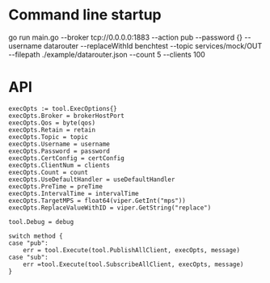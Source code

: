 # Command line startup
 go run main.go --broker tcp://0.0.0.0:1883 --action pub --password {} --username datarouter --replaceWithId benchtest --topic services/mock/OUT --filepath ./example/datarouter.json --count 5 --clients 100
# API
    execOpts := tool.ExecOptions{}
    execOpts.Broker = brokerHostPort
    execOpts.Qos = byte(qos)
    execOpts.Retain = retain
    execOpts.Topic = topic
    execOpts.Username = username
    execOpts.Password = password
    execOpts.CertConfig = certConfig
    execOpts.ClientNum = clients
    execOpts.Count = count
    execOpts.UseDefaultHandler = useDefaultHandler
    execOpts.PreTime = preTime
    execOpts.IntervalTime = intervalTime
    execOpts.TargetMPS = float64(viper.GetInt("mps"))
    execOpts.ReplaceValueWithID = viper.GetString("replace")
    
    tool.Debug = debug
    
    switch method {
    case "pub":
        err = tool.Execute(tool.PublishAllClient, execOpts, message)
    case "sub":
        err =tool.Execute(tool.SubscribeAllClient, execOpts, message)
    }